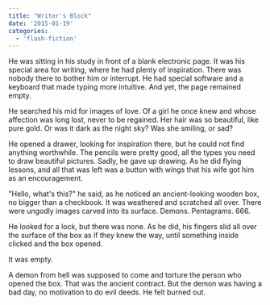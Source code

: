 ```yaml
---
title: "Writer's Block"
date: '2015-01-19'
categories:
  - 'flash-fiction'
---
```


He was sitting in his study in front of a blank electronic page. It was his
special area for writing, where he had plenty of inspiration. There was nobody
there to bother him or interrupt. He had special software and a keyboard that
made typing more intuitive. And yet, the page remained empty.

<!-- truncate -->


He searched his mid for images of love. Of a girl he once knew and whose
affection was long lost, never to be regained. Her hair was so beautiful, like
pure gold. Or was it dark as the night sky? Was she smiling, or sad?

He opened a drawer, looking for inspiration there, but he could not find
anything worthwhile. The pencils were pretty good, all the types you need to
draw beautiful pictures. Sadly, he gave up drawing. As he did flying lessons,
and all that was left was a button with wings that his wife got him as an
encouragement.

"Hello, what's this?" he said, as he noticed an ancient-looking wooden box, no
bigger than a checkbook. It was weathered and scratched all over. There were
ungodly images carved into its surface. Demons. Pentagrams. 666.

He looked for a lock, but there was none. As he did, his fingers slid all over
the surface of the box as if they knew the way, until something inside clicked
and the box opened.

It was empty.

A demon from hell was supposed to come and torture the person who opened the
box. That was the ancient contract. But the demon was having a bad day, no
motivation to do evil deeds. He felt burned out.
